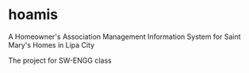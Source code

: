 # hoamis
A Homeowner's Association Management Information System for Saint Mary's Homes in Lipa City

The project for SW-ENGG class
